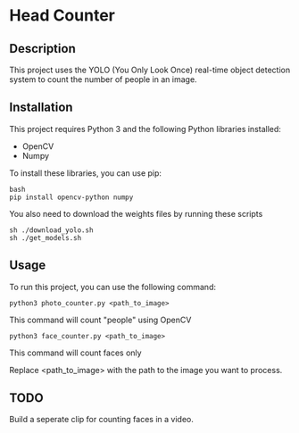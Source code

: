 # Head Counter

## Description
This project uses the YOLO (You Only Look Once) real-time object detection system to count the number of people in an image.

## Installation
This project requires Python 3 and the following Python libraries installed:

- OpenCV
- Numpy

To install these libraries, you can use pip:

```
bash
pip install opencv-python numpy
```

You also need to download the weights files by running these scripts

```
sh ./download_yolo.sh
sh ./get_models.sh
```

## Usage
To run this project, you can use the following command:

```
python3 photo_counter.py <path_to_image>
```

This command will count "people" using OpenCV 

```
python3 face_counter.py <path_to_image>
```

This command will count faces only

Replace <path_to_image> with the path to the image you want to process.

## TODO
Build a seperate clip for counting faces in a video.